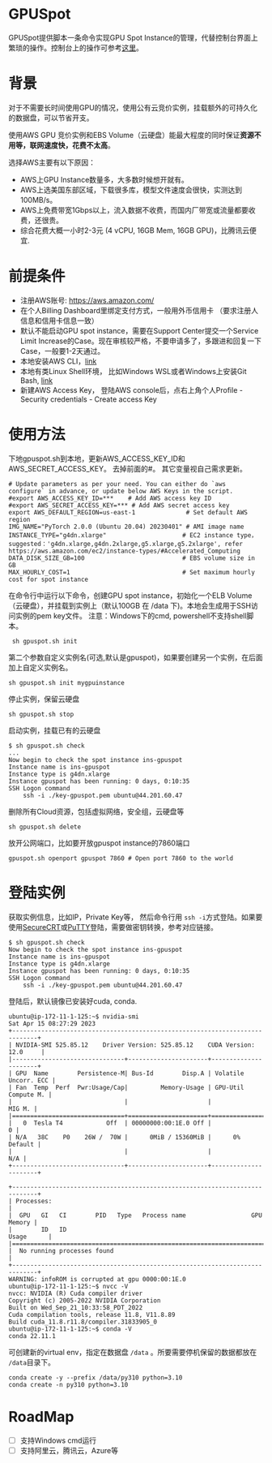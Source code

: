 # GPUSpot
GPUSpot提供脚本一条命令实现GPU Spot Instance的管理，代替控制台界面上繁琐的操作。控制台上的操作可参考[这里](https://mp.weixin.qq.com/s?src=11&timestamp=1681523769&ver=4469&signature=mNQm044CVe1MS*rDkMxiYdZnu8mA130O4kkD0ZkZvqWWH95lsTPteJ5fd564nDCLGPmfWwaUeW6DUITr5dzjxKSeCcjFNJCygwDedQfyvx0HaJ4XFeRNI2uTjCnm3MYG&new=1)。

# 背景
对于不需要长时间使用GPU的情况，使用公有云竞价实例，挂载额外的可持久化的数据盘，可以节省开支。

使用AWS GPU 竞价实例和EBS Volume（云硬盘）能最大程度的同时保证**资源不用等，联网速度快，花费不太高**。

选择AWS主要有以下原因：
- AWS上GPU Instance数量多，大多数时候想开就有。
- AWS上选美国东部区域，下载很多库，模型文件速度会很快，实测达到100MB/s。
- AWS上免费带宽1Gbps以上，流入数据不收费，而国内厂带宽或流量都要收费，还很贵。
- 综合花费大概一小时2-3元 (4 vCPU, 16GB Mem, 16GB GPU)，比腾讯云便宜.

# 前提条件

- 注册AWS账号: https://aws.amazon.com/
- 在个人Billing Dashboard里绑定支付方式，一般用外币信用卡 （要求注册人信息和信用卡信息一致）
- 默认不能启动GPU spot instance，需要在Support Center提交一个Service Limit Increase的Case。现在审核较严格，不要申请多了，多跟进和回复一下Case，一般要1-2天通过。
- 本地安装AWS CLI，[link](https://docs.aws.amazon.com/zh_cn/cli/latest/userguide/getting-started-install.html)
- 本地有类Linux Shell环境， 比如Windows WSL或者Windows上安装Git Bash, [link](https://git-scm.com/)
- 新建AWS Access Key， 登陆AWS console后，点右上角个人Profile - Security credentials - Create access Key

# 使用方法
下地gpuspot.sh到本地，更新AWS_ACCESS_KEY_ID和AWS_SECRET_ACCESS_KEY。 去掉前面的#。 其它变量视自己需求更新。
```
# Update parameters as per your need. You can either do `aws configure` in advance, or update below AWS Keys in the script.
#export AWS_ACCESS_KEY_ID=***    # Add AWS access key ID 
#export AWS_SECRET_ACCESS_KEY=*** # Add AWS secret access key
export AWS_DEFAULT_REGION=us-east-1              # Set default AWS region
IMG_NAME="PyTorch 2.0.0 (Ubuntu 20.04) 20230401" # AMI image name
INSTANCE_TYPE="g4dn.xlarge"                     # EC2 instance type，suggested：'g4dn.xlarge,g4dn.2xlarge,g5.xlarge,g5.2xlarge', refer  https://aws.amazon.com/ec2/instance-types/#Accelerated_Computing
DATA_DISK_SIZE_GB=100                           # EBS volume size in GB
MAX_HOURLY_COST=1                               # Set maximum hourly cost for spot instance
```

在命令行中运行以下命令，创建GPU spot instance，初始化一个ELB Volume（云硬盘），并挂载到实例上（默认100GB 在 /data 下)。本地会生成用于SSH访问实例的pem key文件。 注意：Windows下的cmd, powershell不支持shell脚本。
```
 sh gpuspot.sh init 
```

第二个参数自定义实例名(可选,默认是gpuspot)，如果要创建另一个实例，在后面加上自定义实例名。
```
sh gpuspot.sh init mygpuinstance
```

停止实例，保留云硬盘
```
sh gpuspot.sh stop
```

启动实例，挂载已有的云硬盘
```
$ sh gpuspot.sh check 
...
Now begin to check the spot instance ins-gpuspot
Instance name is ins-gpuspot
Instance type is g4dn.xlarge
Instance gpuspot has been running: 0 days, 0:10:35
SSH Logon command
    ssh -i ./key-gpuspot.pem ubuntu@44.201.60.47
```

删除所有Cloud资源，包括虚拟网络，安全组，云硬盘等
```
sh gpuspot.sh delete
```


放开公网端口，比如要开放gpuspot instance的7860端口
```
gpuspot.sh openport gpuspot 7860 # Open port 7860 to the world
```


# 登陆实例
获取实例信息，比如IP，Private Key等， 然后命令行用 `ssh -i`方式登陆。如果要使用[SecureCRT](https://blog.csdn.net/wmj2004/article/details/53215969)或[PuTTY](https://blog.csdn.net/weixin_41506373/article/details/108710523)登陆，需要做密钥转换，参考对应链接。
```
$ sh gpuspot.sh check 
Now begin to check the spot instance ins-gpuspot
Instance name is ins-gpuspot
Instance type is g4dn.xlarge
Instance gpuspot has been running: 0 days, 0:10:35
SSH Logon command
    ssh -i ./key-gpuspot.pem ubuntu@44.201.60.47
```

登陆后，默认镜像已安装好cuda, conda. 
```
ubuntu@ip-172-11-1-125:~$ nvidia-smi
Sat Apr 15 08:27:29 2023       
+-----------------------------------------------------------------------------+
| NVIDIA-SMI 525.85.12    Driver Version: 525.85.12    CUDA Version: 12.0     |
|-------------------------------+----------------------+----------------------+
| GPU  Name        Persistence-M| Bus-Id        Disp.A | Volatile Uncorr. ECC |
| Fan  Temp  Perf  Pwr:Usage/Cap|         Memory-Usage | GPU-Util  Compute M. |
|                               |                      |               MIG M. |
|===============================+======================+======================|
|   0  Tesla T4            Off  | 00000000:00:1E.0 Off |                    0 |
| N/A   38C    P0    26W /  70W |      0MiB / 15360MiB |      0%      Default |
|                               |                      |                  N/A |
+-------------------------------+----------------------+----------------------+

+-----------------------------------------------------------------------------+
| Processes:                                                                  |
|  GPU   GI   CI        PID   Type   Process name                  GPU Memory |
|        ID   ID                                                   Usage      |
|=============================================================================|
|  No running processes found                                                 |
+-----------------------------------------------------------------------------+
WARNING: infoROM is corrupted at gpu 0000:00:1E.0
ubuntu@ip-172-11-1-125:~$ nvcc -V
nvcc: NVIDIA (R) Cuda compiler driver
Copyright (c) 2005-2022 NVIDIA Corporation
Built on Wed_Sep_21_10:33:58_PDT_2022
Cuda compilation tools, release 11.8, V11.8.89
Build cuda_11.8.r11.8/compiler.31833905_0
ubuntu@ip-172-11-1-125:~$ conda -V
conda 22.11.1
```

可创建新的virtual env，指定在数据盘 `/data` 。所要需要停机保留的数据都放在 `/data`目录下。
```
conda create -y --prefix /data/py310 python=3.10
conda create -n py310 python=3.10
```


# RoadMap
- [ ] 支持Windows cmd运行
- [ ] 支持阿里云，腾讯云，Azure等
